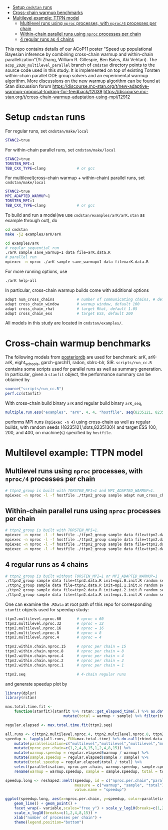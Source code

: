 - [Setup `cmdstan` runs](#org3570482)
- [Cross-chain warmup benchmarks](#org4738b82)
- [Multilevel example: TTPN model](#org3ccfc39)
  - [Multilevel runs using `nproc` processes, with `nproc/4` processes per chain](#org6e254ca)
  - [Within-chain parallel runs using `nproc` processes per chain](#org72faa6b)
  - [4 regular runs as 4 chains](#org6e1b405)

This repo contains details of our ACoP11 poster "Speed up populational Bayesian inference by combining cross-chain warmup and within-chain parallelization"(Yi Zhang, William R. Gillespie, Ben Bales, Aki Vehtari). The `acop_2020_multilevel_parallel` branch of `cmdstan` directory points to the source code used in this study. It is implemented on top of existing Torsten within-chain parallel ODE group solvers and an experimental warmup algorithm. More discussions on the new warmup algorithm can be found at Stan discussion forum <https://discourse.mc-stan.org/t/new-adaptive-warmup-proposal-looking-for-feedback/12039> <https://discourse.mc-stan.org/t/cross-chain-warmup-adaptation-using-mpi/12912>


<a id="org3570482"></a>

# Setup `cmdstan` runs

For regular runs, set `cmdstan/make/local`

```sh
STANC2=true
```

For within-chain parallel runs, set `cmdstan/make/local`

```sh
STANC2=true
TORSTEN_MPI=1
TBB_CXX_TYPE=clang              # or gcc
```

For multilevel(cross-chain warmup + within-chain) parallel runs, set `cmdstan/make/local`

```sh
STANC2=true
MPI_ADAPTED_WARMUP=1
TORSTEN_MPI=1
TBB_CXX_TYPE=clang              # or gcc
```

To build and run a model(we use `cmdstan/examples/arK/arK.stan` as example through out), do

```sh
cd cmdstan
make -j2 examples/arK/arK

cd examples/arK
# regular sequential run
./arK sample save_warmup=1 data file=arK.data.R
# parallel run
mpiexec -n nproc ./arK sample save_warmup=1 data file=arK.data.R
```

For more running options, use

```sh
./arK help-all
```

In particular, cross-chain warmup builds come with additional options

```sh
adapt num_cross_chains          # number of communicating chains, # default 4
adapt cross_chain_window        # warmup window, default 100
adapt cross_chain_rhat          # target Rhat, default 1.05
adapt cross_chain_ess           # target ESS, default 200
```

All models in this study are located in `cmdstan/examples/`.


<a id="org4738b82"></a>

# Cross-chain warmup benchmarks

The following models from [posteriordb](https://github.com/MansMeg/posteriordb) are used for benchmark: arK, arK-arK, eight<sub>schools</sub>, garch-garch11, radon, sblrc-blr, SIR. `scripts/run_cc.R` contains some scripts used for parallel runs as well as summary generation. In particular, given a `stanfit` object, the performance summary can be obtained by

```r
source("scripts/run_cc.R")
perf.cc(stanfit)
```

With cross-chain build binary `arK` and regular build binary `arK_seq`,

```r
multiple.run.ess("examples", "arK", 4, 4, "hostfile", seq(8235121, 8235130), c(100,200,400))
```

performs MPI runs (`mpiexec -n 4`) using cross-chain as well as regular builds, with random seeds \({8235121,\dots,8235130}\) and target ESS 100, 200, and 400, on machine(s) specified by `hostfile`.


<a id="org3ccfc39"></a>

# Multilevel example: TTPN model


<a id="org6e254ca"></a>

## Multilevel runs using `nproc` processes, with `nproc/4` processes per chain

```bash
# ttpn2_group is built with TORSTEN_MPI=1 and MPI_ADAPTED_WARMUP=1.
mpiexec -n nproc -l -f hostfile ./ttpn2_group sample adapt num_cross_chains=4 cross_chain_ess=400 data file=ttpn2.data.R init=init.R random seed=8325121
```


<a id="org72faa6b"></a>

## Within-chain parallel runs using `nproc` processes per chain

```bash
# ttpn2_group is built with TORSTEN_MPI=1.
mpiexec -n nproc -l -f hostfile ./ttpn2_group sample data file=ttpn2.data.R init=mpi.0.init.R random seed=8325121 id=0 output file=output.1.csv
mpiexec -n nproc -l -f hostfile ./ttpn2_group sample data file=ttpn2.data.R init=mpi.1.init.R random seed=8325121 id=1 output file=output.2.csv
mpiexec -n nproc -l -f hostfile ./ttpn2_group sample data file=ttpn2.data.R init=mpi.2.init.R random seed=8325121 id=2 output file=output.3.csv
mpiexec -n nproc -l -f hostfile ./ttpn2_group sample data file=ttpn2.data.R init=mpi.3.init.R random seed=8325121 id=3 output file=output.4.csv
```


<a id="org6e1b405"></a>

## 4 regular runs as 4 chains

```bash
# ttpn2_group is built without TORSTEN_MPI=1 or MPI_ADAPTED_WARMUP=1
./ttpn2_group sample data file=ttpn2.data.R init=mpi.0.init.R random seed=8325121 id=0 output file=output.1.csv
./ttpn2_group sample data file=ttpn2.data.R init=mpi.1.init.R random seed=8325121 id=1 output file=output.2.csv
./ttpn2_group sample data file=ttpn2.data.R init=mpi.2.init.R random seed=8325121 id=2 output file=output.3.csv
./ttpn2_group sample data file=ttpn2.data.R init=mpi.3.init.R random seed=8325121 id=3 output file=output.4.csv
```

One can examine the `.RData` at root path of this repo for corresponding `stanfit` objects used for speedup study:

```bash
ttpn2.multilevel.nproc.60       # nproc = 60
ttpn2.multilevel.nproc.32       # nproc = 32
ttpn2.multilevel.nproc.16       # nproc = 16
ttpn2.multilevel.nproc.8        # nproc = 8
ttpn2.multilevel.nproc.4        # nproc = 4

ttpn2.within.chain.nproc.15     # nproc per chain = 15
ttpn2.within.chain.nproc.8      # nproc per chain = 8
ttpn2.within.chain.nproc.4      # nproc per chain = 4
ttpn2.within.chain.nproc.2      # nproc per chain = 2
ttpn2.within.chain.nproc.1      # nproc per chain = 1

ttpn2.seq                       # 4-chain regular runs
```

and generate speedup plot by

```r
library(dplyr)
library(rstan)

max.total.time.fit <-
    function(stanfit){stanfit %>% rstan::get_elapsed_time(.) %>% as.data.frame() %>% 
                          mutate(total = warmup + sample) %>% filter(total == max(total))}

regular.elapsed <- max.total.time.fit(ttpn2.seq)

all.runs <- c(ttpn2.multilevel.nproc.4, ttpn2.multilevel.nproc.8, ttpn2.multilevel.nproc.16, ttpn2.multilevel.nproc.32, ttpn2.multilevel.nproc.60, ttpn2.within.chain.nproc.1, ttpn2.within.chain.nproc.2, ttpn2.within.chain.nproc.4, ttpn2.within.chain.nproc.8, ttpn2.within.chain.nproc.15)
speedup <- lapply(all.runs, FUN=max.total.time) %>% do.call(rbind.data.frame, .) %>% 
    mutate(parallelisation=c("multilevel","multilevel","multilevel","multilevel","multilevel","within-chain","within-chain","within-chain","within-chain","within-chain")) %>% 
    mutate(nproc.per.chain=c(1,2,4,8,15,1,2,4,8,15)) %>%
    mutate(warmup.speedup = regular.elapsed$warmup / warmup) %>%
    mutate(sample.speedup = regular.elapsed$sample / sample) %>%
    mutate(total.speedup = regular.elapsed$total / total) %>%
    select(parallelisation, nproc.per.chain, warmup.speedup, sample.speedup, total.speedup) %>%
    rename(warmup = warmup.speedup, sample = sample.speedup, total = total.speedup)

speedup.long <- reshape2::melt(speedup, id = c("nproc.per.chain","parallelisation"),
                               measure = c("warmup", "sample", "total"),
                               value.name = "speedup")

ggplot(speedup.long, aes(x=nproc.per.chain, y=speedup, color=parallelisation)) +
    geom_line() + geom_point() +
    facet_wrap(~ variable,scales="free_y") + scale_y_log10(breaks=c(1,2,4,8)) +
    scale_x_log10(breaks=c(1,2,4,8,15)) +
    xlab("number of processes per chain") +
    theme(legend.position="bottom")
```
